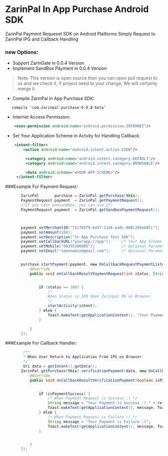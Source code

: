 # ZarinPal In App Purchase Android SDK

ZarinPal Payment Requeset SDK on Android Platforms
Simply Request to ZarinPal IPG and Callback Handling

### new Options:

* Support ZarinGate in 0.0.4 Version
* Implement SandBox Payment in 0.0.4 Version

>Note: This version is open source then you can open pull request to us and we check it, If project
need to your change, We will certainly merge it.





- Compile ZarinPal In App Purchase SDK:
```Gradle
   compile 'com.zarinpal:purchase:0.0.8-beta'
 ```
- Internet Access Permission:
 
```XML
    <uses-permission android:name="android.permission.INTERNET"/>
```
- Set Your Application Scheme in Actvity for Handling Callback: 
```XML
    <intent-filter>
        <action android:name="android.intent.action.VIEW"/>

         <category android:name="android.intent.category.DEFAULT"/>
         <category android:name="android.intent.category.BROWSABLE"/>

         <data android:scheme="<YOUR-APP-SCHEME>"/>
     </intent-filter>
```
###Example For Payment Request:
 ```Java
        ZarinPal       purchase = ZarinPal.getPurchase(this);
        PaymentRequest payment  = ZarinPal.getPaymentRequest();
        //If you test onmsandbox, you can use it:
        PaymentRequest payment  = ZarinPal.getSandboxPaymentRequest();



        payment.setMerchantID("71c705f8-bd37-11e6-aa0c-000c295eb8fc");
        payment.setAmount(100);
        payment.setDescription("In App Purchase Test SDK");
        payment.setCallbackURL("yourapp://app");     /* Your App Scheme */
        payment.setMobile("09355106005");            /* Optional Parameters */
        payment.setEmail("imannamix@gmail.com");     /* Optional Parameters */


        purchase.startPayment(payment, new OnCallbackRequestPaymentListener() {
            @Override
            public void onCallbackResultPaymentRequest(int status, String authority, Uri paymentGatewayUri, Intent intent) {


                if (status == 100) {
                    /*
                    When Status is 100 Open Zarinpal PG on Browser
                    */
                    startActivity(intent);
                } else {
                    Toast.makeText(getApplicationContext(), "Your Payment Failure :(", Toast.LENGTH_LONG).show();
                }

            }
        });
 ```


###Example For Callback Handler:
 ```Java
         /**
         * When User Return to Application From IPG on Browser
         */
         Uri data = getIntent().getData();
        ZarinPal.getPurchase(this).verificationPayment(data, new OnCallbackVerificationPaymentListener() {
            @Override
            public void onCallbackResultVerificationPayment(boolean isPaymentSuccess, String refID, PaymentRequest paymentRequest) {


                if (isPaymentSuccess) {
                    /* When Payment Request is Success :) */
                    String message = "Your Payment is Success :) " + refID;
                    Toast.makeText(getApplicationContext(), message, Toast.LENGTH_SHORT).show();
                } else {
                    /* When Payment Request is Failure :) */
                    String message = "Your Payment is Failure :(";
                    Toast.makeText(getApplicationContext(), message, Toast.LENGTH_SHORT).show();
                }


            }
        });

 ```
